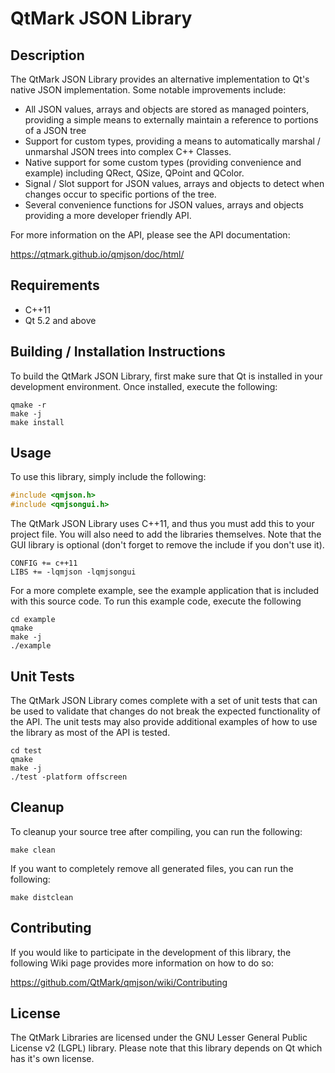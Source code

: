 # QtMark JSON Library

## Description

The QtMark JSON Library provides an alternative implementation to Qt's native
JSON implementation. Some notable improvements include:

- All JSON values, arrays and objects are stored as managed pointers, providing
a simple means to externally maintain a reference to portions of a JSON tree
- Support for custom types, providing a means to automatically marshal /
unmarshal JSON trees into complex C++ Classes.
- Native support for some custom types (providing convenience and example)
including QRect, QSize, QPoint and QColor.
- Signal / Slot support for JSON values, arrays and objects to detect when
changes occur to specific portions of the tree.
- Several convenience functions for JSON values, arrays and objects providing
a more developer friendly API.

For more information on the API, please see the API documentation:

https://qtmark.github.io/qmjson/doc/html/

## Requirements

- C++11
- Qt 5.2 and above

## Building / Installation Instructions

To build the QtMark JSON Library, first make sure that Qt is installed in your
development environment. Once installed, execute the following:

```
qmake -r
make -j
make install
```

## Usage

To use this library, simply include the following:

```c
#include <qmjson.h>
#include <qmjsongui.h>
```

The QtMark JSON Library uses C++11, and thus you must add this to your project
file. You will also need to add the libraries themselves. Note that the GUI
library is optional (don't forget to remove the include if you don't use it).

```
CONFIG += c++11
LIBS += -lqmjson -lqmjsongui
```

For a more complete example, see the example application that is included with
this source code. To run this example code, execute the following

```
cd example
qmake
make -j
./example
```

## Unit Tests

The QtMark JSON Library comes complete with a set of unit tests that can be
used to validate that changes do not break the expected functionality of the
API. The unit tests may also provide additional examples of how to use the
library as most of the API is tested.

```
cd test
qmake
make -j
./test -platform offscreen
```

## Cleanup

To cleanup your source tree after compiling, you can run the following:

```
make clean
```

If you want to completely remove all generated files, you can run the
following:

```
make distclean
```

## Contributing

If you would like to participate in the development of this library, the
following Wiki page provides more information on how to do so:

https://github.com/QtMark/qmjson/wiki/Contributing

## License

The QtMark Libraries are licensed under the GNU Lesser General Public License
v2 (LGPL) library. Please note that this library depends on Qt which has it's
own license.

